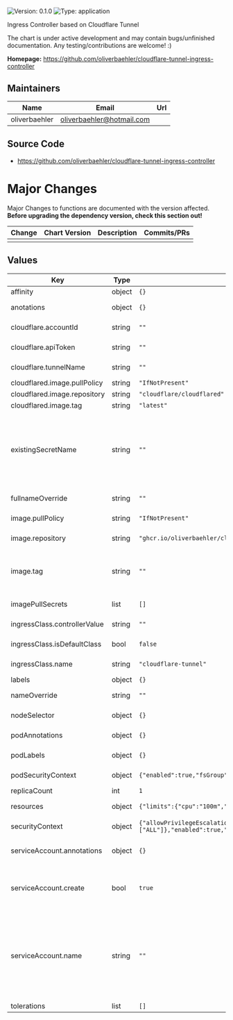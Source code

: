 #

![Version: 0.1.0](https://img.shields.io/badge/Version-0.1.0-informational?style=flat-square) ![Type: application](https://img.shields.io/badge/Type-application-informational?style=flat-square)

Ingress Controller based on Cloudflare Tunnel

The chart is under active development and may contain bugs/unfinished documentation. Any testing/contributions are welcome! :)

**Homepage:** <https://github.com/oliverbaehler/cloudflare-tunnel-ingress-controller>

## Maintainers

| Name | Email | Url |
| ---- | ------ | --- |
| oliverbaehler | <oliverbaehler@hotmail.com> |  |

## Source Code

* <https://github.com/oliverbaehler/cloudflare-tunnel-ingress-controller>

# Major Changes

Major Changes to functions are documented with the version affected. **Before upgrading the dependency version, check this section out!**

| **Change** | **Chart Version** | **Description** | **Commits/PRs** |
| :--------- | :---------------- | :-------------- | :-------------- |
|||||

## Values

| Key | Type | Default | Description |
|-----|------|---------|-------------|
| affinity | object | `{}` | Pod Affinity |
| anotations | object | `{}` | Deployment annotations |
| cloudflare.accountId | string | `""` | Cloudflare Account ID |
| cloudflare.apiToken | string | `""` | Cloudflare API Token |
| cloudflare.tunnelName | string | `""` | Cloudflare Tunnel Name |
| cloudflared.image.pullPolicy | string | `"IfNotPresent"` |  |
| cloudflared.image.repository | string | `"cloudflare/cloudflared"` |  |
| cloudflared.image.tag | string | `"latest"` |  |
| existingSecretName | string | `""` | Use an existing secret (Secret must contain `api-token`, `cloudflare-account-id` and  `cloudflare-tunnel-name` as keys) |
| fullnameOverride | string | `""` | Full name override |
| image.pullPolicy | string | `"IfNotPresent"` | Image pull policy |
| image.repository | string | `"ghcr.io/oliverbaehler/cloudflare-tunnel-ingress-controller"` | Image repository |
| image.tag | string | `""` | Overrides the image tag whose default is the chart appVersion. |
| imagePullSecrets | list | `[]` | Image pull secrets |
| ingressClass.controllerValue | string | `""` | Ingress class controller |
| ingressClass.isDefaultClass | bool | `false` | Cluster default ingress class |
| ingressClass.name | string | `"cloudflare-tunnel"` | Ingress class name |
| labels | object | `{}` | Deployment |
| nameOverride | string | `""` | Partial name override |
| nodeSelector | object | `{}` | Pod Node Selector |
| podAnnotations | object | `{}` | Additional Pod annotations |
| podLabels | object | `{}` | Additional Pod labels |
| podSecurityContext | object | `{"enabled":true,"fsGroup":65532,"runAsNonRoot":true}` | Pod Security Context |
| replicaCount | int | `1` | Replicas |
| resources | object | `{"limits":{"cpu":"100m","memory":"128Mi"},"requests":{"cpu":"100m","memory":"128Mi"}}` | Container resources |
| securityContext | object | `{"allowPrivilegeEscalation":false,"capabilities":{"drop":["ALL"]},"enabled":true,"readOnlyRootFilesystem":true,"runAsGroup":65532,"runAsUser":65532}` | Container SecurityContext |
| serviceAccount.annotations | object | `{}` | Annotations to add to the service account |
| serviceAccount.create | bool | `true` | Specifies whether a service account should be created |
| serviceAccount.name | string | `""` | The name of the service account to use. If not set and create is true, a name is generated using the fullname template |
| tolerations | list | `[]` | Pod Tolerations |
